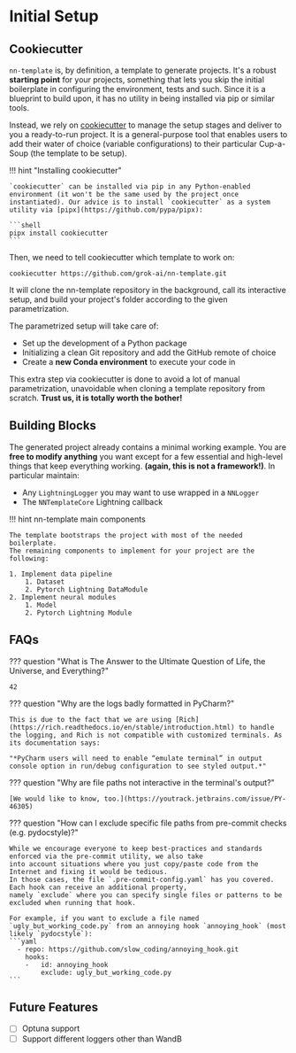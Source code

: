 # Initial Setup

## Cookiecutter

`nn-template` is, by definition, a template to generate projects. It's a robust **starting point**
for your projects, something that lets you skip the initial boilerplate in configuring the environment, tests and such.
Since it is a blueprint to build upon, it has no utility in being installed via pip or similar tools.

Instead, we rely on [cookiecutter](https://cookiecutter.readthedocs.io) to manage the setup stages and deliver to you a
ready-to-run project. It is a general-purpose tool that enables users to add their water of choice (variable
configurations) to their particular Cup-a-Soup (the template to be setup).

!!! hint "Installing cookiecutter"

    `cookiecutter` can be installed via pip in any Python-enabled environment (it won't be the same used by the project once
    instantiated). Our advice is to install `cookiecutter` as a system utility via [pipx](https://github.com/pypa/pipx):

    ```shell
    pipx install cookiecutter
    ```

Then, we need to tell cookiecutter which template to work on:

```shell
cookiecutter https://github.com/grok-ai/nn-template.git
```

It will clone the nn-template repository in the background, call its interactive setup, and build your project's folder
according to the given parametrization.

The parametrized setup will take care of:

- Set up the development of a Python package
- Initializing a clean Git repository and add the GitHub remote of choice
- Create a **new Conda environment** to execute your code in

This extra step via cookiecutter is done to avoid a lot of manual parametrization, unavoidable when cloning a template
repository from scratch. **Trust us, it is totally worth the bother!**

## Building Blocks
The generated project already contains a minimal working example. You are **free to modify anything** you want except for
a few essential and high-level things that keep everything working. **(again, this is not a framework!)**.
In particular maintain:

- Any `LightningLogger` you may want to use wrapped in a `NNLogger`
- The `NNTemplateCore` Lightning callback

!!! hint nn-template main components

    The template bootstraps the project with most of the needed boilerplate.
    The remaining components to implement for your project are the following:

    1. Implement data pipeline
        1. Dataset
        2. Pytorch Lightning DataModule
    2. Implement neural modules
        1. Model
        2. Pytorch Lightning Module

## FAQs

??? question "What is The Answer to the Ultimate Question of Life, the Universe, and Everything?"

    42

??? question "Why are the logs badly formatted in PyCharm?"

    This is due to the fact that we are using [Rich](https://rich.readthedocs.io/en/stable/introduction.html) to handle
    the logging, and Rich is not compatible with customized terminals. As its documentation says:

    "*PyCharm users will need to enable “emulate terminal” in output console option in run/debug configuration to see styled output.*"

??? question "Why are file paths not interactive in the terminal's output?"

    [We would like to know, too.](https://youtrack.jetbrains.com/issue/PY-46305)

??? question "How can I exclude specific file paths from pre-commit checks (e.g. pydocstyle)?"

    While we encourage everyone to keep best-practices and standards enforced via the pre-commit utility, we also take
    into account situations where you just copy/paste code from the Internet and fixing it would be tedious.
    In those cases, the file `.pre-commit-config.yaml` has you covered. Each hook can receive an additional property,
    namely `exclude` where you can specify single files or patterns to be excluded when running that hook.

    For example, if you want to exclude a file named `ugly_but_working_code.py` from an annoying hook `annoying_hook` (most likely `pydocstyle`):
    ```yaml
      - repo: https://github.com/slow_coding/annoying_hook.git
        hooks:
        -   id: annoying_hook
            exclude: ugly_but_working_code.py
    ```

## Future Features

- [ ] Optuna support
- [ ] Support different loggers other than WandB
